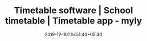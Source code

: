 ---
title: "Timetable software | School timetable | Timetable app - myly"
keywords : "timetable management system, timetable software, time management for students, school timetable, timetable creator, time table app, time table management software, school timetable software, time table making software"
description : "Timetable management, publishing, class arrangement and teacher substitution with myly timetable solution. Students and teachers can see timetables on app." 
date: 2019-12-10T16:51:40+05:30
draft: true
---